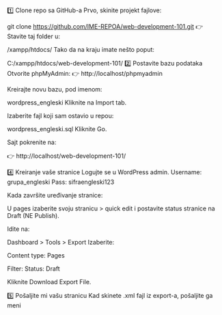 1️⃣ Clone repo sa GitHub-a
Prvo, skinite projekt fajlove:

git clone https://github.com/IME-REPOA/web-development-101.git
👉 Stavite taj folder u:

/xampp/htdocs/
Tako da na kraju imate nešto poput:

C:/xampp/htdocs/web-development-101/
2️⃣ Postavite bazu podataka
Otvorite phpMyAdmin:
👉 http://localhost/phpmyadmin

Kreirajte novu bazu, pod imenom:

wordpress_engleski
Kliknite na Import tab.

Izaberite fajl koji sam ostavio u repou:

wordpress_engleski.sql
Kliknite Go.

Sajt pokrenite na:

👉 http://localhost/web-development-101/

4️⃣ Kreiranje vaše stranice
Logujte se u WordPress admin.
Username: grupa_engleski
Pass: sifraengleski123

Kada završite uređivanje stranice:

U pages izaberite svoju stranicu > quick edit i postavite status stranice na Draft (NE Publish).

Idite na:

Dashboard > Tools > Export
Izaberite:

Content type: Pages

Filter: Status: Draft

Kliknite Download Export File.

5️⃣ Pošaljite mi vašu stranicu
Kad skinete .xml fajl iz export-a, pošaljite ga meni

